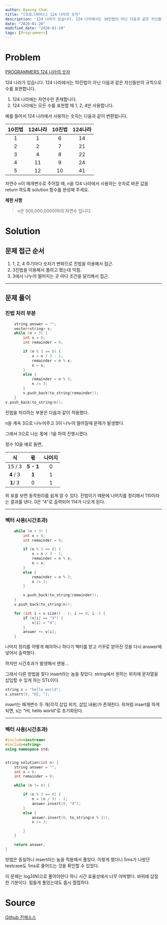 ```yaml
---
author: Byeong Chan
title: "[프로그래머스] 124 나라의 숫자"
description: '124 나라가 있습니다. 124 나라에서는 10진법이 아닌 다음과 같은 자신들만의 규칙으로 수를 표현합니다.'
date: "2020-01-20"
modified_date: "2020-01-20"
tags: [Programmers]
---
```


# Problem

[PROGRAMMERS 124 나라의 숫자](https://programmers.co.kr/learn/courses/30/lessons/12899)

124 나라가 있습니다. 124 나라에서는 10진법이 아닌 다음과 같은 자신들만의 규칙으로 수를 표현합니다.

1. 124 나라에는 자연수만 존재합니다.
2. 124 나라에는 모든 수를 표현할 때 1, 2, 4만 사용합니다.

예를 들어서 124 나라에서 사용하는 숫자는 다음과 같이 변환됩니다.

| 10진법 | 124나라 | 10진법 | 124나라 |
| :----: | :-----: | :----: | :-----: |
|   1    |    1    |   6    |   14    |
|   2    |    2    |   7    |   21    |
|   3    |    4    |   8    |   22    |
|   4    |   11    |   9    |   24    |
|   5    |   12    |   10   |   41    |

자연수 n이 매개변수로 주어질 때, n을 124 나라에서 사용하는 숫자로 바꾼 값을 return 하도록 solution 함수를 완성해 주세요.

**제한 사항**

> n은 500,000,000이하의 자연수 입니다.

# Solution

## 문제 접근 순서

1. 1, 2, 4 주기마다 숫자가 변화므로 진법을 이용해서 접근.
2. 3진법을 이용해서 풀려고 했는데 막힘.
3. 3에서 나누어 떨어지는 곳 마다 조건을 달리해서 접근.

---

## 문제 풀이

### 진법 처리 부분

```cpp
	string answer = "";
	vector<string> v;
	while (n > 3) {
		int x = 0;
		int remainder = 0;

		if (n % 3 == 0) {
			x = n / 3 - 1;
			remainder = n % x;
			n = x;
		}
		else {
			remainder = n % 3;
			n /= 3;
		}
		v.push_back(to_string(remainder));
	}
v.push_back(to_string(n));
```

진법을 처리하는 부분은 다음과 같이 적용했다.

n을 계속 3으로 나누어주고 3이 나누어 떨어질때 문제가 발생했다.

그래서 3으로 나눈 몫에 -1을 하여 진행시켰다.

정수 10을 예로 들면,

|    식     |    몫     | 나머지 |
| :-------: | :-------: | :----: |
|  15 / 3   | **5 - 1** |   0    |
| **4** / 3 |   **1**   |   1    |
| **1**/ 3  |     0     |   1    |

위 표를 보면 동작원리를 쉽게 알 수 있다. 진법이기 때문에 나머지를 정리해서 110이라는 결과를 낸다. 0은 "4"로 출력되어 114가 나오게 된다.

---

### 벡터 사용(시간초과)

```cpp
	while (n > 3) {
		int x = 0;
		int remainder = 0;

		if (n % 3 == 0) {
			x = n / 3 - 1;
			remainder = n % x;
			n = x;
		}
		else {
			remainder = n % 3;
			n /= 3;
		}

		v.push_back(to_string(remainder));
	}
	v.push_back(to_string(n));

	for (int i = v.size() - 1; i >= 0; i--) {
		if (v[i] == "3") {
			v[i] = "4";
		}
		answer += v[i];
	}
```

나머지 정리를 어떻게 해야하나 하다가 벡터를 받고 거꾸로 받아진 것을 다시 answer에 넣어서 출력했다.

하지만 시간초과가 발생해서 멘붕...

그래서 다른 방법을 찾다 insert라는 놈을 찾았다. string에서 원하는 위치에 문자열을 삽입할 수 있게 하는 STL이다.

```cpp
string s = "hello world";
s.insert(0, "HI, ");
```

insert는 매개변수 두 개(각각 삽입 위치, 삽입 내용)가 존재한다. 위처럼 insert를 하게 되면, s는 "HI, hello world"로 초기화된다.

---

### 벡터 사용(시간초과)

```cpp
#include<iostream>
#include<string>
using namespace std;


string solution(int n) {
	string answer = "";
	int x = 0;
	int remainder = 0;

	while (n != 0) {

		if (n % 3 == 0) {
			n = (n / 3) - 1;
			answer.insert(0, "4");
		}
		else {
			answer.insert(0, to_string(n % 3));
			n /= 3;

		}
	}

	return answer;
}
```

방법은 동일하나 insert라는 놈을 적용해서 풀었다. 이렇게 했더니 5ms가 나왔던 testcase도 1ms로 줄어드는 것을 확인할 수 있었다.

이 문제는 log3(N)으로 풀어야한다 하니 시간 효율성에서 너무 야박했다. 바위에 삽질한 기분이다. 힘들게 풀었는데도 몹시 찝찝하다.

# Source

[Github 전체소스](https://github.com/MinByeongChan/myMBC/blob/master/Codetest/Programmers/12899_124World)
